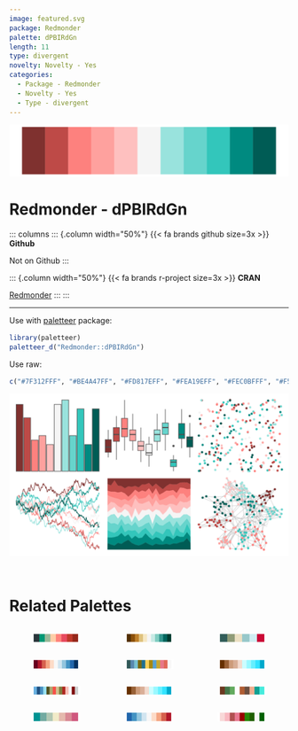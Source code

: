 ```yaml
---
image: featured.svg
package: Redmonder
palette: dPBIRdGn
length: 11
type: divergent
novelty: Novelty - Yes
categories:
  - Package - Redmonder
  - Novelty - Yes
  - Type - divergent
---
```


![](featured.svg)

# Redmonder - dPBIRdGn 

::: columns
::: {.column width="50%"}
{{< fa brands github size=3x >}}
**Github**

Not on Github
:::

::: {.column width="50%"}
{{< fa brands r-project size=3x >}}
**CRAN**

[Redmonder](https://CRAN.R-project.org/package=Redmonder)
:::
:::

<hr> 

Use with [paletteer](https://emilhvitfeldt.github.io/paletteer/) package:

```r
library(paletteer)
paletteer_d("Redmonder::dPBIRdGn")
```

Use raw:

```r
c("#7F312FFF", "#BE4A47FF", "#FD817EFF", "#FEA19EFF", "#FEC0BFFF", "#F5F5F5FF", "#99E3DDFF", "#66D4CCFF", "#33C6BBFF", "#008A80FF", "#005C55FF")
``` 

![](examples.svg) 

<br>

# Related Palettes

<div class="list" style="display: grid; grid-template-columns: auto auto auto;"> <figure class="figure">
<a href="../../awtools/a_palette/"> <img src="../../awtools/a_palette/featured.svg" style="width: 100%;" class="figure-img"></a>
</figure> <figure class="figure">
<a href="../../RColorBrewer/BrBG/"> <img src="../../RColorBrewer/BrBG/featured.svg" style="width: 100%;" class="figure-img"></a>
</figure> <figure class="figure">
<a href="../../beyonce/X129/"> <img src="../../beyonce/X129/featured.svg" style="width: 100%;" class="figure-img"></a>
</figure> <figure class="figure">
<a href="../../RColorBrewer/RdBu/"> <img src="../../RColorBrewer/RdBu/featured.svg" style="width: 100%;" class="figure-img"></a>
</figure> <figure class="figure">
<a href="../../palettetown/surskit/"> <img src="../../palettetown/surskit/featured.svg" style="width: 100%;" class="figure-img"></a>
</figure> <figure class="figure">
<a href="../../colorBlindness/Brown2Blue10Steps/"> <img src="../../colorBlindness/Brown2Blue10Steps/featured.svg" style="width: 100%;" class="figure-img"></a>
</figure> <figure class="figure">
<a href="../../palettetown/tentacool/"> <img src="../../palettetown/tentacool/featured.svg" style="width: 100%;" class="figure-img"></a>
</figure> <figure class="figure">
<a href="../../dichromat/BrowntoBlue_10/"> <img src="../../dichromat/BrowntoBlue_10/featured.svg" style="width: 100%;" class="figure-img"></a>
</figure> <figure class="figure">
<a href="../../ggthemr/carrot/"> <img src="../../ggthemr/carrot/featured.svg" style="width: 100%;" class="figure-img"></a>
</figure> <figure class="figure">
<a href="../../rcartocolor/TealRose/"> <img src="../../rcartocolor/TealRose/featured.svg" style="width: 100%;" class="figure-img"></a>
</figure> <figure class="figure">
<a href="../../khroma/BuRd/"> <img src="../../khroma/BuRd/featured.svg" style="width: 100%;" class="figure-img"></a>
</figure> <figure class="figure">
<a href="../../palettetown/igglybuff/"> <img src="../../palettetown/igglybuff/featured.svg" style="width: 100%;" class="figure-img"></a>
</figure> 
</div>

